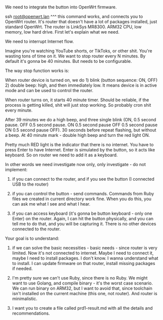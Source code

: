 We need to integrate the button into OpenWrt firmware.

ssh root@openwrt.lan
^^^ this command works, and connects you to OpenWrt router. It's router that doesn't have a lot of packages installed, just standard OpenWrt. The router is LinkSys MR8300. ARM32 CPU, low memory, low hard drive. First let's explain what we need.

We need to interrupt Internet flow.

Imagine you're watching YouTube shorts, or TikToks, or other shit. You're wasting tons of time on it. We want to stop router every N minutes. By default it's gonna be 40 minutes. But needs to be configurable.

The way stop function works is:

When router device is turned on, we do 1) blink (button sequence: ON, OFF) 2)  double beep: high, and then immediately low. It means device is in active mode and can be used to control the router.

When router turns on, it starts 40 minute timer. Should be reliable, if the process is getting killed, shit will just stop working. So probably cron shit every minute.

After 39 minutes we do a high beep, and three single blink (ON, 0.5 second pause. OFF 0.5 second pause. ON 0.5 second pause OFF 0.5 second pause ON 0.5 second pause OFF). 30 seconds before repeat flashing, but without a beep. At 40 minute mark - double high beep and turn the red light ON.

Pretty much RED light is the indicator that there is no internet. You have to press Enter to have Internet. Enter is simulated by the button, so it acts like keyboard. So on router we need to add it as a keyboard.

In other words we need investigate now only, only investigate - do not implement:

1) if you can connect to the router, and if you see the button (I connected USB to the router)

2) if you can control the button - send commands. Commands from Ruby files we created in current directory work fine. When you do this, you can ask me what I see and what I hear.

3) if you can access keyboard (it's gonna be button keyboard - only one Enter) on the router. Again, I can hit the button physically, and you can tell me to do that, and you will be capturing it. There is no other devices connected to the router.

Your goal is to understand:

1) if we can solve the basic necessities - basic needs - since router is very limited. Now it's not connected to internet. Maybe I need to connect it, maybe I need to install packages. I don't know. I wanna understand what to install. I can update firmware on that router, install missing packages if needed.

2) I'm pretty sure we can't use Ruby, since there is no Ruby. We might want to use Golang, and compile binary - it's the worst case scenario. We can run binary on ARM32, but I want to avoid that, since toolchain isn't installed on the current machine (this one, not router). And router is minimalistic.

3) I want you to create a file called prd1-result.md with all the details and recommendations.


